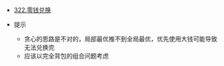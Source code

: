 - [322.零钱兑换](https://leetcode.cn/problems/coin-change/)

- 提示
	- 贪心的思路是不对的，局部最优推不到全局最优，优先使用大钱可能导致无法兑换完
	- 应该以完全背包的组合问题考虑
